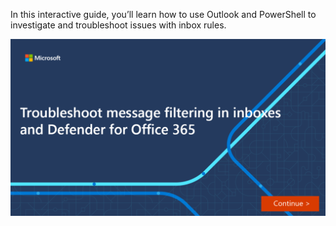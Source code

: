 In this interactive guide, you’ll learn how to use Outlook and PowerShell to investigate and troubleshoot issues with inbox rules.

[![Interactive guide for Outlook and PowerShell.](../media/06-troubleshoot-message-filtering.png)](https://edxinteractivepage.blob.core.windows.net/edxpages/ms-220/mod2-problematic-inbox-rules/index.html?azure-portal=true)
